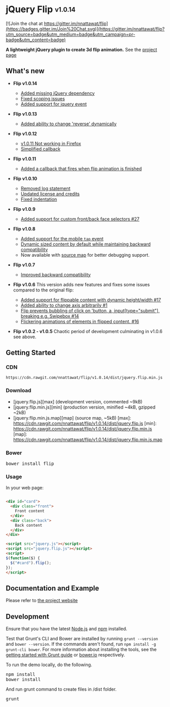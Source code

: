 # jQuery Flip <sub><sup>v1.0.14</sup></sub>

[![Join the chat at https://gitter.im/nnattawat/flip](https://badges.gitter.im/Join%20Chat.svg)](https://gitter.im/nnattawat/flip?utm_source=badge&utm_medium=badge&utm_campaign=pr-badge&utm_content=badge)

**A lightweight jQuery plugin to create 3d flip animation.** 
See the [project page](http://nnattawat.github.io/flip/)

## What's new
* **Flip v1.0.14**
  * [Added missing jQuery dependency](https://github.com/nnattawat/flip/commit/0c913304c2b9f86099cb7a2b7fd6ea408297655c)
  * [Fixed scoping issues](https://github.com/nnattawat/flip/commit/f1ce8f6a313fe905193cae22668dbced0d246451)
  * [Added support for jquery event](https://github.com/nnattawat/flip/commit/780ab0322862a3626ca7732461423e67c76569d1)

* **Flip v1.0.13**
  * [Added ability to change 'reverse' dynamically](https://github.com/nnattawat/flip/commit/a047b24569abd3e5357255a6b143781f91356af0)

* **Flip v1.0.12**
  * [v1.0.11 Not working in Firefox](https://github.com/nnattawat/flip/issues/28)
  * [Simplified callback](https://github.com/download/flip/commit/f3378c7513ea086623b01b1bfb16706731ee8a1b)
  
* **Flip v1.0.11**
  * [Added a callback that fires when flip animation is finished](https://github.com/Download/flip/commit/61b57a3d6c9a8f0dd116ca5b4444cb5356374702)

* **Flip v1.0.10**
  * [Removed log statement](https://github.com/Download/flip/commit/60a0df340b17036978a9b26b23be71204755c928)
  * [Updated license and credits](https://github.com/Download/flip/commit/9b8d218506f6b279d04a52642a8ca2fd9455d9b4)
  * [Fixed indentation](https://github.com/Download/flip/commit/acc64f52e176e7fdb5124b797b4d28cdc5bedf95)

* **Flip v1.0.9**
  * [Added support for custom front/back face selectors #27](https://github.com/nnattawat/flip/issues/27)

* **Flip v1.0.8**
  * [Added support for the mobile `tap` event](https://github.com/nnattawat/flip/issues/26)
  * [Dynamic sized content by default while maintaining backward compatibility](https://github.com/Download/flip/commit/8a6d1b3626a3c1e0e5d71fb4786c44244bf33eac)
  * Now available with [source map](http://www.html5rocks.com/en/tutorials/developertools/sourcemaps/) for better debugging support.

* **Flip v1.0.7**
  * [Improved backward compatibility](https://github.com/Download/flip/commit/b27588b1e5340ec2a6bfc5afca80a6e52b6f833f)

* **Flip v1.0.6**
  This version adds new features and fixes some issues compared to the original flip:
  * [Added support for flippable content with dynamic height/width #17](https://github.com/nnattawat/flip/issues/17)
  * [Added ability to change axis arbitrarily #1](https://github.com/download/flip/pull/1)
  * [Flip prevents bubbling of click on 'button, a, input[type="submit"], breaking e.g. Swipebox #14](https://github.com/nnattawat/flip/issues/14)
  * [Flickering animations of elements in flipped content. #16](https://github.com/nnattawat/flip/issues/16)
 
* **Flip v1.0.2 - v1.0.5**
  Chaotic period of development culminating in v1.0.6 see above.

## Getting Started

### CDN
    https://cdn.rawgit.com/nnattawat/flip/v1.0.14/dist/jquery.flip.min.js

### Download 
* [jquery.flip.js][max] (development version, commented ~9kB)
* [jquery.flip.min.js][min] (production version, minified ~4kB, gzipped ~2kB)
* [jquery.flip.min.js.map][map] (source map, ~5kB)
[max]: https://cdn.rawgit.com/nnattawat/flip/v1.0.14/dist/jquery.flip.js
[min]: https://cdn.rawgit.com/nnattawat/flip/v1.0.14/dist/jquery.flip.min.js
[map]: https://cdn.rawgit.com/nnattawat/flip/v1.0.14/dist/jquery.flip.min.js.map

### Bower
<pre>bower install flip</pre>

### Usage
In your web page:

```html

<div id="card"> 
  <div class="front"> 
    Front content
  </div> 
  <div class="back">
    Back content
  </div> 
</div>

<script src="jquery.js"></script>
<script src="jquery.flip.js"></script>
<script>
$(function($) {
  $("#card").flip(); 
});
</script>
```

## Documentation and Example

Please refer to [the project website](http://nnattawat.github.io/flip/)

## Development
Ensure that you have the latest [Node.js](http://nodejs.org/) and [npm](http://npmjs.org/) installed.

Test that Grunt's CLI and Bower are installed by running `grunt --version` and `bower --version`.  If the commands aren't found, run `npm install -g grunt-cli bower`.  For more information about installing the tools, see the [getting started with Grunt guide](http://gruntjs.com/getting-started) or [bower.io](http://bower.io/) respectively.

To run the demo locally, do the following.
<pre>
npm install
bower install
</pre>

And run grunt command to create files in /dist folder.
<pre>grunt</pre>
